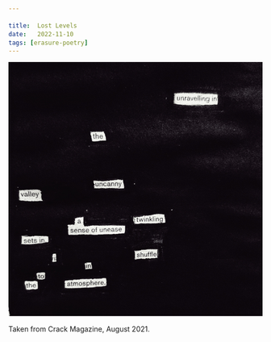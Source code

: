 ```yaml
---

title:  Lost Levels
date:   2022-11-10
tags: [erasure-poetry]
---
```


<img src="/assets/images/articles/2022/lost-levels.jpeg" alt="erasure poem: Unravelling in the uncanny valley/ a twinkling sense of unease sets in./ I shuffle into the landscape" title="9087oihkjshhkkjh^%$??iugiu" class="responsive"><br>

Taken from Crack Magazine, August 2021.

